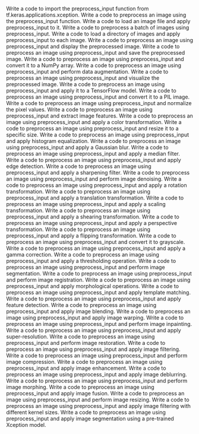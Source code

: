 Write a code to import the preprocess_input function from tf.keras.applications.xception.
Write a code to preprocess an image using the preprocess_input function.
Write a code to load an image file and apply preprocess_input to it.
Write a code to preprocess a batch of images using preprocess_input.
Write a code to load a directory of images and apply preprocess_input to each image.
Write a code to preprocess an image using preprocess_input and display the preprocessed image.
Write a code to preprocess an image using preprocess_input and save the preprocessed image.
Write a code to preprocess an image using preprocess_input and convert it to a NumPy array.
Write a code to preprocess an image using preprocess_input and perform data augmentation.
Write a code to preprocess an image using preprocess_input and visualize the preprocessed image.
Write a code to preprocess an image using preprocess_input and apply it to a TensorFlow model.
Write a code to preprocess an image using preprocess_input and convert it to a PIL image.
Write a code to preprocess an image using preprocess_input and normalize the pixel values.
Write a code to preprocess an image using preprocess_input and extract image features.
Write a code to preprocess an image using preprocess_input and apply a color transformation.
Write a code to preprocess an image using preprocess_input and resize it to a specific size.
Write a code to preprocess an image using preprocess_input and apply histogram equalization.
Write a code to preprocess an image using preprocess_input and apply a Gaussian blur.
Write a code to preprocess an image using preprocess_input and apply a median filter.
Write a code to preprocess an image using preprocess_input and apply edge detection.
Write a code to preprocess an image using preprocess_input and apply a sharpening filter.
Write a code to preprocess an image using preprocess_input and perform image denoising.
Write a code to preprocess an image using preprocess_input and apply a rotation transformation.
Write a code to preprocess an image using preprocess_input and apply a translation transformation.
Write a code to preprocess an image using preprocess_input and apply a scaling transformation.
Write a code to preprocess an image using preprocess_input and apply a shearing transformation.
Write a code to preprocess an image using preprocess_input and apply a perspective transformation.
Write a code to preprocess an image using preprocess_input and apply a flipping transformation.
Write a code to preprocess an image using preprocess_input and convert it to grayscale.
Write a code to preprocess an image using preprocess_input and apply a gamma correction.
Write a code to preprocess an image using preprocess_input and apply a thresholding operation.
Write a code to preprocess an image using preprocess_input and perform image segmentation.
Write a code to preprocess an image using preprocess_input and perform image registration.
Write a code to preprocess an image using preprocess_input and apply morphological operations.
Write a code to preprocess an image using preprocess_input and apply template matching.
Write a code to preprocess an image using preprocess_input and apply feature detection.
Write a code to preprocess an image using preprocess_input and apply image blending.
Write a code to preprocess an image using preprocess_input and apply image warping.
Write a code to preprocess an image using preprocess_input and perform image inpainting.
Write a code to preprocess an image using preprocess_input and apply super-resolution.
Write a code to preprocess an image using preprocess_input and perform image restoration.
Write a code to preprocess an image using preprocess_input and apply image filtering.
Write a code to preprocess an image using preprocess_input and perform image compression.
Write a code to preprocess an image using preprocess_input and apply image enhancement.
Write a code to preprocess an image using preprocess_input and apply image deblurring.
Write a code to preprocess an image using preprocess_input and perform image morphing.
Write a code to preprocess an image using preprocess_input and apply image fusion.
Write a code to preprocess an image using preprocess_input and perform image resizing.
Write a code to preprocess an image using preprocess_input and apply image filtering with different kernel sizes.
Write a code to preprocess an image using preprocess_input and apply image segmentation using a pre-trained Xception model.